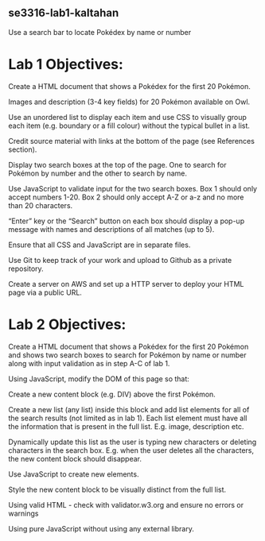 ## se3316-lab1-kaltahan
Use a search bar to locate Pokédex by name or number

# Lab 1 Objectives:

Create a HTML document that shows a Pokédex for the first 20 Pokémon. 

Images and description (3-4 key fields) for 20 Pokémon available on Owl.

Use an unordered list to display each item and use CSS to visually group each item (e.g. boundary or a fill colour) without the typical bullet in a list.

Credit source material with links at the bottom of the page (see References section).

Display two search boxes at the top of the page. One to search for Pokémon by number and the other to search by name.

Use JavaScript to validate input for the two search boxes. Box 1 should only accept numbers 1-20. Box 2 should only accept A-Z or a-z and no more than 20 characters.

“Enter” key or the “Search” button on each box should display a pop-up message with names and descriptions of all matches (up to 5).

Ensure that all CSS and JavaScript are in separate files.

Use Git to keep track of your work and upload to Github as a private repository.

Create a server on AWS and set up a HTTP server to deploy your HTML page via a public URL.

# Lab 2 Objectives:

Create a HTML document that shows a Pokédex for the first 20 Pokémon and shows two search boxes to search for Pokémon by name or number along with input validation as in step A-C of lab 1.

Using JavaScript, modify the DOM of this page so that:

Create a new content block (e.g. DIV) above the first Pokémon.

Create a new list (any list) inside this block and add list elements for all of the search results (not limited as in lab 1). Each list element must have all the information that is present in the full list. E.g. image, description etc.

Dynamically update this list as the user is typing new characters or deleting characters in the search box. E.g. when the user deletes all the characters, the new content block should disappear.

Use JavaScript to create new elements.

Style the new content block to be visually distinct from the full list.

Using valid HTML - check with validator.w3.org and ensure no errors or warnings

Using pure JavaScript without using any external library.
